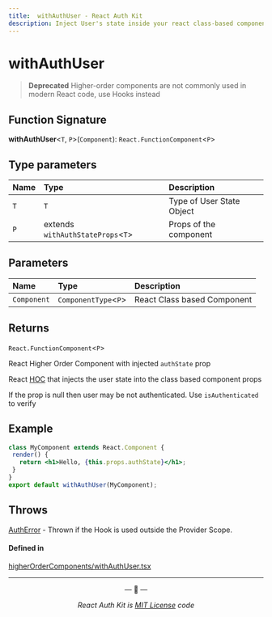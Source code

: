 ```yaml
---
title:  withAuthUser - React Auth Kit
description: Inject User's state inside your react class-based component
---
```


# withAuthUser

> **Deprecated** Higher-order components are not commonly used in modern React code, use Hooks instead

<div data-ea-publisher="authkitarkadipme" data-ea-type="text" id="ref_withAuthUser"></div>

## Function Signature

**withAuthUser**<`T`, `P`\>(`Component`): `React.FunctionComponent`<`P`\>

## Type parameters

| Name | Type | Description |
| :------ | :------ | :------- |
| `T` | `T` | Type of User State Object |
| `P` | extends `withAuthStateProps`<`T`\> | Props of the component |

## Parameters

| Name | Type | Description |
| :------ | :------ | :------ |
| `Component` | `ComponentType`<`P`\> | React Class based Component |

## Returns

`React.FunctionComponent`<`P`\>

React Higher Order Component with injected `authState` prop


React [HOC](https://legacy.reactjs.org/docs/higher-order-components.html) that injects the user state into
the class based component props

If the prop is null then user may be not authenticated.
Use `isAuthenticated` to verify

## Example

```jsx
class MyComponent extends React.Component {
 render() {
   return <h1>Hello, {this.props.authState}</h1>;
 }
}
export default withAuthUser(MyComponent);
```

## Throws

[AuthError](./../errors.md#autherror) - Thrown if the Hook is used outside the Provider Scope.

#### Defined in

[higherOrderComponents/withAuthUser.tsx](https://github.com/react-auth-kit/react-auth-kit/blob/37dc30d4/packages/react-auth-kit/src/higherOrderComponents/withAuthUser.tsx#L47)

---

<p align="center">&mdash; 🔑  &mdash;</p>
<p align="center"><i>React Auth Kit is <a href="https://github.com/react-auth-kit/react-auth-kit/blob/master/LICENSE">MIT License</a> code</i></p>

